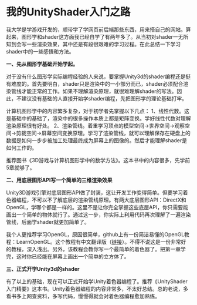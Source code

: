 # 我的UnityShader入门之路

我大学是学游戏开发的，顺带学了学网页前后端那些东西，用来搭自己的网站。算起来，图形学和shader这方面我已经自学了有两年多了。从当初对shader一无所知到会写一些渲染效果，其中还是有段很艰难的学习过程。在此总结一下学习shader中的一些感悟和方法。



**一、先从图形学基础开始学起。**

对于没有什么图形学实际编程经验的人来说，要掌握Unity3d的shader编程还是挺有难度的。首先要明白，shader只是渲染中的一小部分而已，shader必须配合渲染管线才能正常的工作。如果不理解渲染原理，就很难理解shader的写法。因此，不建议没有基础的人直接开始学shader编程，先把图形学的理论基础打牢。

计算机图形学中的内容繁多复杂，对于初学者先掌握以下几点：
1、线性代数。这是基础中的基础了，渲染中的很多操作本质上都是矩阵变换。学好线性代数对理解渲染原理很有好处。
2、渲染管线。着重学习顶点的模型空间->世界空间->观察空间->剪裁空间->屏幕空间变换原理。学习了渲染管线，就可以理解保存在硬盘上的数据是如何一步步被加工处理最终成为屏幕上的图像的。然后才能理解shader是如何工作的。

推荐图书《3D游戏与计算机图形学中的数学方法》。这本书中的内容很多，先学前5章就够了。


**二、用底层图形API写一个简单的三维渲染效果**

Unity3D游戏引擎对底层图形API做了封装，这让开发工作变得简单。但要学习着色器编程，不可以不了解底层的渲染管线原理。有两大底层图形API：DirectX和OpenGL，学哪个都是一样的。这里不是让你完全掌握这些底层API，你只需要能画出一个简单的物体就行了。通过这一步，你实际上利用代码再次理解了一遍渲染管线，后面学shader就更加简单了。

我个人更推荐学习OpenGL，原因很简单，github上有一份简洁易懂的OpenGL教程：LearnOpenGL。这个教程有中文翻译版（[链接](https://learnopengl-cn.github.io/)）。不得不说这是一份非常好的教程，深入浅出。另外，该教程会教你写一个最简单的着色器了。把第一章学完，这时你已经能在屏幕上画出一个简单的立方体了。


**三、正式开学Unity3d的shader**

有了以上的基础，现在可以正式开始学Unity着色器编程了。推荐《UnityShader入门精要》这本书。Unity着色器编程的内容非常多，不太好总结。总的老说，多看书多上网查资料，多写代码，慢慢得就会对着色器编程愈加熟练。
